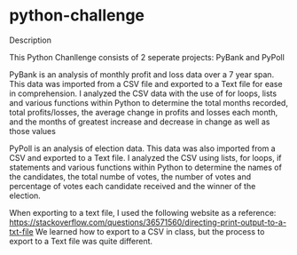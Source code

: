 # python-challenge

Description

This Python Chanllenge consists of 2 seperate projects: PyBank and PyPoll

PyBank is an analysis of monthly profit and loss data over a 7 year span. This data was imported from a CSV file and exported to a Text file for ease in comprehension. I analyzed the CSV data with the use of for loops, lists and various functions within Python to determine the total months recorded, total profits/losses, the average change in profits and losses each month, and the months of greatest increase and decrease in change as well as those values

PyPoll is an analysis of election data. This data was also imported from a CSV and exported to a Text file. I analyzed the CSV using lists, for loops, if statements and various functions within Python to determine the names of the candidates, the total numbe of votes, the number of votes and percentage of votes each candidate received and the winner of the election.

When exporting to a text file, I used the following website as a reference: https://stackoverflow.com/questions/36571560/directing-print-output-to-a-txt-file
We learned how to export to a CSV in class, but the process to export to a Text file was quite different. 
